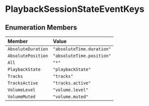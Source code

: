 # PlaybackSessionStateEventKeys

## Enumeration Members

| Member | Value |
| :------ | :------ |
| `AbsoluteDuration` | `"absoluteTime.duration"` |
| `AbsolutePosition` | `"absoluteTime.position"` |
| `All` | `"*"` |
| `PlaybackState` | `"playbackState"` |
| `Tracks` | `"tracks"` |
| `TracksActive` | `"tracks.active"` |
| `VolumeLevel` | `"volume.level"` |
| `VolumeMuted` | `"volume.muted"` |
